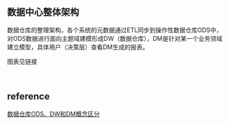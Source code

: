 ## 数据中心整体架构
数据仓库的整理架构，各个系统的元数据通过ETL同步到操作性数据仓库ODS中，对ODS数据进行面向主题域建模形成DW（数据仓库），DM是针对某一个业务领域建立模型，具体用户（决策层）查看DM生成的报表。

图表见链接

&nbsp;
## reference
[数据仓库ODS、DW和DM概念区分](https://www.jianshu.com/p/72e395d8cb33)
